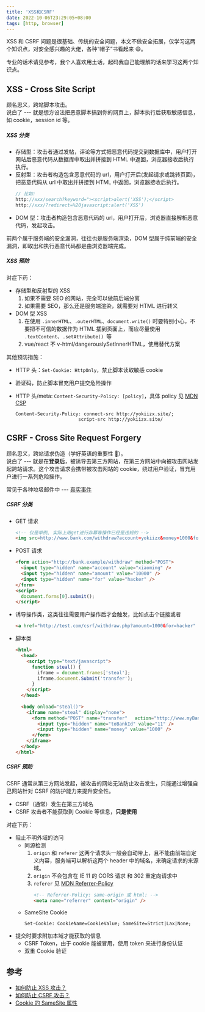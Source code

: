 ```yaml
---
title: 'XSS和CSRF'
date: 2022-10-06T23:29:05+08:00
tags: [http, browser]
---
```


XSS 和 CSRF 问题是很基础、传统的安全问题，本文不做安全拓展，仅学习这两个知识点，对安全感兴趣的大佬，各种“帽子”书看起来 😄。

专业的话术请见参考，我个人喜欢用土话，起码我自己能理解的话来学习这两个知识点。

## XSS - Cross Site Script

顾名思义，跨站脚本攻击。  
说白了 --- 就是想方设法把恶意脚本搞到你的网页上，脚本执行后获取敏感信息，如 cookie，session id 等。

##### XSS 分类

- 存储型：攻击者通过发帖，评论等方式把恶意代码提交到数据库中，用户打开网站后恶意代码从数据库中取出并拼接到 HTML 中返回，浏览器接收后执行执行。
- 反射型：攻击者构造包含恶意代码的 url，用户打开后(发起请求或跳转页面)，把恶意代码从 url 中取出并拼接到 HTML 中返回，浏览器接收后执行。
  ```js
  // 比如:
  http://xxx/search?keyword="><script>alert('XSS');</script>
  http://xxx/?redirect=%20javascript:alert('XSS')
  ```
- DOM 型：攻击者构造包含恶意代码的 url，用户打开后，浏览器直接解析恶意代码，发起攻击。

前两个属于服务端的安全漏洞，往往也是服务端渲染，DOM 型属于纯前端的安全漏洞，即取出和执行恶意代码都是由浏览器端完成。

##### XSS 预防

对症下药：

- 存储型和反射型的 XSS
  1. 如果不需要 SEO 的网站，完全可以做前后端分离
  2. 如果需要 SEO，那么还是服务端渲染，就需要对 HTML 进行转义
- DOM 型 XSS
  1. 在使用 `.innerHTML`、`.outerHTML`、`document.write()` 时要特别小心，不要把不可信的数据作为 HTML 插到页面上，而应尽量使用 `.textContent`、`.setAttribute() `等
  2. vue/react 不 v-html/dangerouslySetInnerHTML，使用替代方案

其他预防措施：

- HTTP 头：`Set-Cookie: HttpOnly`，禁止脚本读取敏感 cookie
- 验证码，防止脚本冒充用户提交危险操作
- HTTP 头/meta: `Content-Security-Policy: [policy]`，具体 policy 见 [MDN CSP](https://developer.mozilla.org/zh-CN/docs/Web/HTTP/Headers/Content-Security-Policy#%E8%A7%84%E8%8C%83)

  ```http
  Content-Security-Policy: connect-src http://yokiizx.site/;
                         script-src http://yokiizx.site/
  ```

## CSRF - Cross Site Request Forgery

顾名思义，跨站请求伪造（学好英语的重要性 👻）。  
说白了 --- 就是在**登录后**，被诱导去第三方网站，在第三方网站中向被攻击网站发起跨站请求。这个攻击请求会携带被攻击网站的 cookie，绕过用户验证，冒充用户进行一系列危险操作。

常见于各种垃圾邮件中 --- [真实事件](https://www.davidairey.com/google-gmail-security-hijack/)

##### CSRF 分类

- GET 请求
  ```html
  <!-- 仅是举例, 实际上用get进行非幂等操作已经是违规的 -->
  <img src=http://www.bank.com/withdraw?account=yokiizx&money=1000&for=hacker>
  ```
- POST 请求

  ```html
  <form action="http://bank.example/withdraw" method="POST">
    <input type="hidden" name="account" value="xiaoming" />
    <input type="hidden" name="amount" value="10000" />
    <input type="hidden" name="for" value="hacker" />
  </form>
  <script>
    document.forms[0].submit();
  </script>
  ```

- 诱导操作类，这类往往需要用户操作后才会触发，比如点击个链接或者

  ```html
  <a href="http://test.com/csrf/withdraw.php?amount=1000&for=hacker" taget="_blank">重磅消息！！</a>
  ```

- 脚本类
  ```html
  <html>
    <head>
      <script type="text/javascript">
        function steal() {
          iframe = document.frames['steal'];
          iframe.document.Submit('transfer');
        }
      </script>
    </head>
    　　
    <body onload="steal()">
      <iframe name="steal" display="none">
        <form method="POST" name="transfer" 　action="http://www.myBank.com/Transfer.php">
          <input type="hidden" name="toBankId" value="11" />
          <input type="hidden" name="money" value="1000" />
        </form>
      </iframe>
    </body>
  </html>
  ```

##### CSRF 预防

CSRF 通常从第三方网站发起，被攻击的网站无法防止攻击发生，只能通过增强自己网站针对 CSRF 的防护能力来提升安全性。

- CSRF（通常）发生在第三方域名
- CSRF 攻击者不能获取到 Cookie 等信息，**只是使用**

对症下药：

- 阻止不明外域的访问
  - 同源检测
    1. `origin` 和 `referer` 这两个请求头一般会自动带上，且不能由前端自定义内容，服务端可以解析这两个 header 中的域名，来确定请求的来源域。
    2. `origin` 不会包含在 IE 11 的 CORS 请求 和 302 重定向请求中
    3. `referer` 见 [MDN Referrer-Policy](https://developer.mozilla.org/en-US/docs/Web/HTTP/Headers/Referrer-Policy)
       ```html
       <!-- Referrer-Policy: same-origin 或 html: -->
       <meta name="referrer" content="origin" />
       ```
  - SameSite Cookie
    ```http
    Set-Cookie: CookieName=CookieValue; SameSite=Strict|Lax|None;
    ```
- 提交时要求附加本域才能获取的信息
  - CSRF Token，由于 cookie 能被冒用，使用 token 来进行身份认证
  - 双重 Cookie 验证

## 参考

- [如何防止 XSS 攻击？](https://tech.meituan.com/2018/09/27/fe-security.html)
- [如何防止 CSRF 攻击？](https://tech.meituan.com/2018/10/11/fe-security-csrf.html)
- [Cookie 的 SameSite 属性](https://www.ruanyifeng.com/blog/2019/09/cookie-samesite.html)
